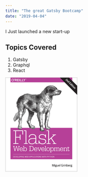 ```yaml
---
title: "The great Gatsby Bootcamp"
date: "2019-04-04"
---
```


I Just launched a new start-up

## Topics Covered

1. Gatsby
2. Graphql
3. React

![Gress](./flask2e-book-cover-small.png)